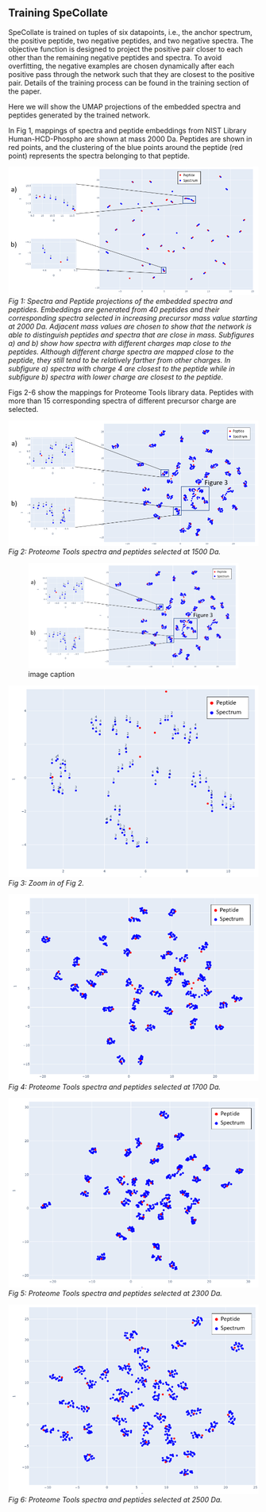 ## Training SpeCollate

SpeCollate is trained on tuples of six datapoints, i.e., the anchor spectrum, the positive peptide, two negative peptides, and two negative spectra. The objective function is designed to project the positive pair closer to each other than the remaining negative peptides and spectra. To avoid overfitting, the negative examples are chosen dynamically after each positive pass through the network such that they are closest to the positive pair. Details of the training process can be found in the training section of the paper.

Here we will show the UMAP projections of the embedded spectra and peptides generated by the trained network.

In Fig 1, mappings of spectra and peptide embeddings from NIST Library Human-HCD-Phospho are shown at mass 2000 Da. Peptides are shown in red points, and the clustering of the blue points around the peptide (red point) represents the spectra belonging to that peptide. 

![human-hcd-2000-Da](images/human-hcd-2000-Da.png)  
*Fig 1: Spectra and Peptide projections of the embedded spectra and peptides. Embeddings are generated from 40 peptides and their corresponding spectra selected in increasing precursor mass value starting at 2000 Da. Adjacent mass values are chosen to show that the network is able to distinguish peptides and spectra that are close in mass. Subfigures a) and b) show how spectra with different charges map close to the peptides. Although different charge spectra are mapped close to the peptide, they still tend to be relatively farther from other charges. In subfigure a) spectra with charge 4 are closest to the peptide while in subfigure b) spectra with lower charge are closest to the peptide.*



Figs 2-6 show the mappings for Proteome Tools library data. Peptides with more than 15 corresponding spectra of different precursor charge are selected.

![pt-1500-Da](./images/pt-1500-Da.png)    
*Fig 2: Proteome Tools spectra and peptides selected at 1500 Da.*

<figure><img src="images/pt-1500-Da.png"><figcaption>image caption</figcaption></figure>
  
  
![pt-1500-Da-2](/images/pt-1500-Da-2.png)  
*Fig 3: Zoom in of Fig 2.*
  
  
  
![pt-1700-Da](images/pt-1700-Da.png)  
*Fig 4: Proteome Tools spectra and peptides selected at 1700 Da.*
  
  
  
![pt-2300-Da](_images/pt-2300-Da.png)  
*Fig 5: Proteome Tools spectra and peptides selected at 2300 Da.*
  
  
  
![pt-2500-Da](_images/pt-2500-Da.png)  
*Fig 6: Proteome Tools spectra and peptides selected at 2500 Da.*
